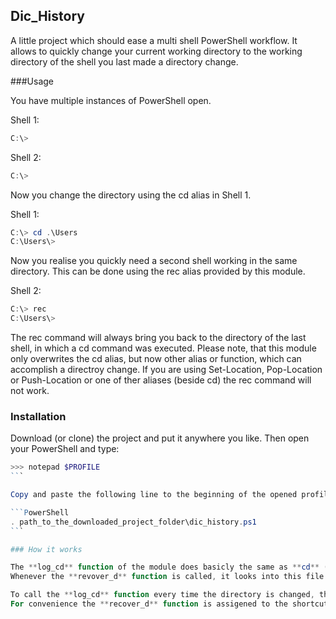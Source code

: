 ## Dic_History

A little project which should ease a multi shell PowerShell workflow.
It allows to quickly change your current working directory to the working directory of the shell you last made a directory change.

###Usage

You have multiple instances of PowerShell open.

Shell 1:
```PowerShell
C:\>
```

Shell 2:
```PowerShell
C:\>
```

Now you change the directory using the cd alias in Shell 1.

Shell 1:
```PowerShell
C:\> cd .\Users
C:\Users\>
```
Now you realise you quickly need a second shell working in the same directory. This can be done using the rec alias provided by this module.

Shell 2:
```PowerShell
C:\> rec
C:\Users\>
```

The rec command will always bring you back to the directory of the last shell, in which a cd command was executed.
Please note, that this module only overwrites the cd alias, but now other alias or function, which can accomplish a directroy change. If you are using Set-Location, Pop-Location or Push-Location or one of ther aliases (beside cd) the rec command will not work.

### Installation

Download (or clone) the project and put it anywhere you like. Then open your PowerShell and type:

````PowerShell
>>> notepad $PROFILE
```

Copy and paste the following line to the beginning of the opened profile.ps1

```PowerShell
. path_to_the_downloaded_project_folder\dic_history.ps1
```

### How it works

The **log_cd** function of the module does basicly the same as **cd** (it changes the directory), but also writes the new directory together with the process id of the currently active PowerShell into a temporary file.
Whenever the **revover_d** function is called, it looks into this file and searches (based on the process id) for the last entry, which was not produced by the shell instance itself and moves the directory to the one specifed in this entry.

To call the **log_cd** function every time the directory is changed, the **cd** alias is redirected to this function.
For convenience the **recover_d** function is assigened to the shortcut **rec**.

